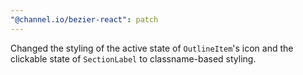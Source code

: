 ```yaml
---
"@channel.io/bezier-react": patch
---
```


Changed the styling of the active state of `OutlineItem`'s icon and the clickable state of `SectionLabel` to classname-based styling.
